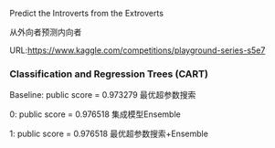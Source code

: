 Predict the Introverts from the Extroverts

从外向者预测内向者

URL:https://www.kaggle.com/competitions/playground-series-s5e7

### Classification and Regression Trees (CART) 

Baseline: public score = 0.973279 最优超参数搜索

0: public score = 0.976518 集成模型Ensemble

1: public score = 0.976518 最优超参数搜索+Ensemble
